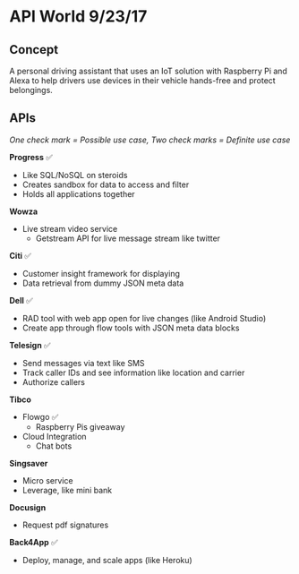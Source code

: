 # API World 9/23/17


## Concept
A personal driving assistant that uses an IoT solution with Raspberry Pi and Alexa to help drivers use devices in their vehicle hands-free and protect belongings. 

## APIs

_One check mark = Possible use case, Two check marks = Definite use case_

**Progress**   :white_check_mark:
* Like SQL/NoSQL on steroids   
* Creates sandbox for data to access and filter   
* Holds all applications together   

**Wowza**  
* Live stream video service   
	* Getstream API for live message stream like twitter   

**Citi**  :white_check_mark:
* Customer insight framework for displaying  
* Data retrieval from dummy JSON meta data   

**Dell**  :white_check_mark:
* RAD tool with web app open for live changes (like Android Studio)  
* Create app through flow tools with JSON meta data blocks  

**Telesign**   :white_check_mark:
* Send messages via text like SMS   
* Track caller IDs and see information like location and carrier 
* Authorize callers   

**Tibco**   
* Flowgo  :white_check_mark:
	* Raspberry Pis giveaway   
* Cloud Integration   
	* Chat bots   


**Singsaver**
* Micro service  
* Leverage, like mini bank  

**Docusign**   
* Request pdf signatures   

**Back4App**   :white_check_mark:
* Deploy, manage, and scale apps (like Heroku)  